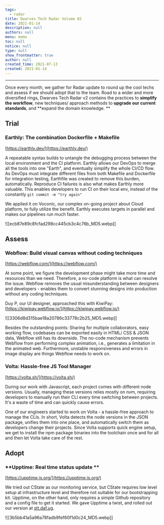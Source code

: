 ```yaml
---
tags: 
  - radar
title: Dwarves Tech Radar Volume 02
date: 2021-01-14
description: null
authors: null
menu: memo
toc: null
notice: null
type: null
show_frontmatter: true
author: null
created_time: 2021-07-13
created: 2021-01-14
---
```


---


Once every month, we gather for Radar update to round up the cool techs and assess if we should adopt that to the team. Road to a wider and more diversified rings, Dwarves Tech Radar v2 contains the practices to <span style='color:pink_background'>**simplify the workflow**</span>, new techniques/ approach methods to <span style='color:pink_background'>**upgrade our current standards**</span><span style='color:pink_background'>,</span> and <span style='color:pink_background'>**expand the domain knowledge. **</span>


## Trial

### Earthly: The combination Dockerfile + Makefile

[https://earthly.dev/](https://earthly.dev/)

A repeatable syntax builds to untangle the debugging process between the local environment and the CI platform. Earthly allows our DevOps to merge all the tools into one "Earth", and eventually simplify the whole CI/CD flow. As DevOps must integrate different files from both Makefile and Dockerfile for integration testing, Earthfile was created to remove this burden, automatically. Reproduce CI failures is also what makes Earthly more valuable. This enables developers to run CI on their local env, instead of the constantly `git commit -m "try again"`


We applied it on Voconic, our complex on-going project about Cloud platform, to fully utilize the benefit. Earthly executes targets in parallel and makes our pipelines run much faster.


![[ecb87e89c8fcfad298cc445cb3c4c76b_MD5.webp]]


## Assess

### Webflow: Build visual canvas without coding techniques

 [https://webflow.com/](https://webflow.com/) 

At some point, we figure the development phase might take more time and resources than we need. Therefore, a no-code platform is what can resolve the issue. Webflow removes the usual misunderstanding between designers and developers - enables them to convert stunning designs into production without any coding techniques. 

Duy P, our UI designer, approached this with KiwiPay: [https://kiwipay.webflow.io/](https://kiwipay.webflow.io/)


![[3306d8d315bae18a20786c33778c2b25_MD5.webp]]


Besides the outstanding points: Sharing for multiple collaborators, easy working flow, codebases can be exported easily in HTML/ CSS & JSON data, Webflow still has its downside. The no-code mechanism prevents Webflow from performing complex animation, i.e., generates a limitation in the animated web. Furthermore, unstable responsiveness and errors in image display are things Webflow needs to work on.

### Volta: Hassle-free JS Tool Manager

[https://volta.sh/](https://volta.sh/) 

During our work with Javascript, each project comes with different node versions. Usually, managing these versions relies mostly on nvm, requiring developers to manually run their CLI every time switching between projects. It's a waste of time and can quickly cause errors.

One of our engineers started to work on Volta - a hassle-free approach to manage the CLIs. In short, Volta detects the node versions in the JSON package, unifies them into one place, and automatically switch them as developers change their projects. Since Volta supports quick engine setup, we get to install the npm package binaries into the toolchain once and for all and then let Volta take care of the rest.

## Adopt

### **Upptime: Real time status update **

[https://upptime.js.org/](https://upptime.js.org/)

We tried out CState as our monitoring service, but CState requires low level setup at infrastructure level and therefore not suitable for our bootstrapping kit. Upptime, on the other hand, only requires a simple Github repository and a config file to get it started. We gave Upptime a twist, and rolled out our version at [stt.daf.ug](http://stt.daf.ug/).


![[3b5bb41a5a96a78fadb9fef60f1d0c24_MD5.webp]]



